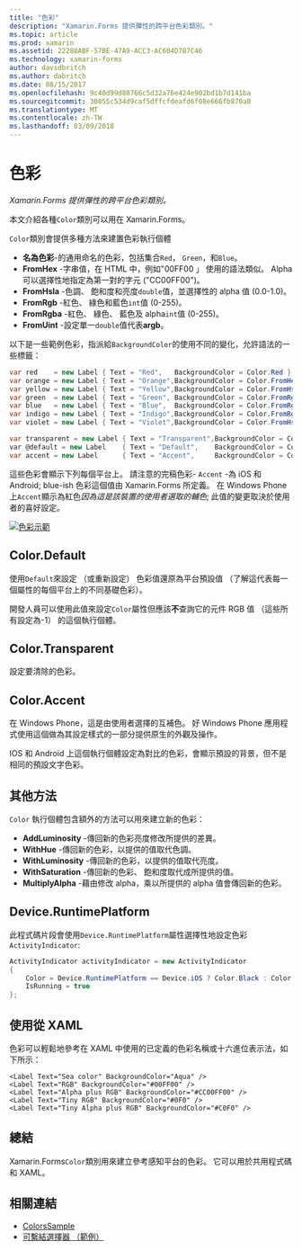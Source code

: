```yaml
---
title: "色彩"
description: "Xamarin.Forms 提供彈性的跨平台色彩類別。"
ms.topic: article
ms.prod: xamarin
ms.assetid: 22288ABF-57BE-47A9-ACC3-AC604D787C46
ms.technology: xamarin-forms
author: davidbritch
ms.author: dabritch
ms.date: 08/15/2017
ms.openlocfilehash: 9c40d99d80766c5d32a76e424e902bd1b7d141ba
ms.sourcegitcommit: 30055c534d9caf5dffcfdeafd6f08e666fb870a8
ms.translationtype: MT
ms.contentlocale: zh-TW
ms.lasthandoff: 03/09/2018
---
```

# <a name="colors"></a>色彩

_Xamarin.Forms 提供彈性的跨平台色彩類別。_

本文介紹各種`Color`類別可以用在 Xamarin.Forms。

`Color`類別會提供多種方法來建置色彩執行個體

-  **名為色彩**-的通用命名的色彩，包括集合`Red`， `Green`，和`Blue`。
-  **FromHex** -字串值，在 HTML 中，例如"00FF00 」 使用的語法類似。 Alpha 可以選擇性地指定為第一對的字元 ("CC00FF00")。
-  **FromHsla** -色調、 飽和度和亮度`double`值，並選擇性的 alpha 值 (0.0-1.0)。
-  **FromRgb** -紅色、 綠色和藍色`int`值 (0-255)。
-  **FromRgba** -紅色、 綠色、 藍色及 alpha`int`值 (0-255)。
-  **FromUint** -設定單一`double`值代表**argb**。

以下是一些範例色彩，指派給`BackgroundColor`的使用不同的變化，允許語法的一些標籤：

```csharp
var red    = new Label { Text = "Red",   BackgroundColor = Color.Red };
var orange = new Label { Text = "Orange",BackgroundColor = Color.FromHex("FF6A00") };
var yellow = new Label { Text = "Yellow",BackgroundColor = Color.FromHsla(0.167, 1.0, 0.5, 1.0) };
var green  = new Label { Text = "Green", BackgroundColor = Color.FromRgb (38, 127, 0) };
var blue   = new Label { Text = "Blue",  BackgroundColor = Color.FromRgba(0, 38, 255, 255) };
var indigo = new Label { Text = "Indigo",BackgroundColor = Color.FromRgb (0, 72, 255) };
var violet = new Label { Text = "Violet",BackgroundColor = Color.FromHsla(0.82, 1, 0.25, 1) };

var transparent = new Label { Text = "Transparent",BackgroundColor = Color.Transparent };
var @default = new Label    { Text = "Default",    BackgroundColor = Color.Default };
var accent = new Label      { Text = "Accent",     BackgroundColor = Color.Accent };
```

這些色彩會顯示下列每個平台上。 請注意的完稿色彩- `Accent` -為 iOS 和 Android; blue-ish 色彩這個值由 Xamarin.Forms 所定義。 在 Windows Phone 上`Accent`顯示為紅色*因為這是該裝置的使用者選取的輔色*; 此值的變更取決於使用者的喜好設定。

 [![色彩示範](colors-images/colors-sml.png "色彩示範")](colors-images/colors.png#lightbox "色彩示範")

## <a name="colordefault"></a>Color.Default

使用`Default`來設定 （或重新設定） 色彩值還原為平台預設值 （了解這代表每一個屬性的每個平台上的不同基礎色彩）。

開發人員可以使用此值來設定`Color`屬性但應該**不**查詢它的元件 RGB 值 （這些所有設定為-1） 的這個執行個體。

## <a name="colortransparent"></a>Color.Transparent

設定要清除的色彩。

## <a name="coloraccent"></a>Color.Accent

在 Windows Phone，這是由使用者選擇的互補色。 好 Windows Phone 應用程式使用這個做為其設定樣式的一部分提供原生的外觀及操作。

IOS 和 Android 上這個執行個體設定為對比的色彩，會顯示預設的背景，但不是相同的預設文字色彩。

## <a name="additional-methods"></a>其他方法

`Color` 執行個體包含額外的方法可以用來建立新的色彩：

-  **AddLuminosity** -傳回新的色彩亮度修改所提供的差異。
-  **WithHue** -傳回新的色彩，以提供的值取代色調。
-  **WithLuminosity** -傳回新的色彩，以提供的值取代亮度。
-  **WithSaturation** -傳回新的色彩、 飽和度取代成所提供的值。
-  **MultiplyAlpha** -藉由修改 alpha，乘以所提供的 alpha 值會傳回新的色彩。

## <a name="deviceruntimeplatform"></a>Device.RuntimePlatform

此程式碼片段會使用`Device.RuntimePlatform`屬性選擇性地設定色彩`ActivityIndicator`:

```csharp
ActivityIndicator activityIndicator = new ActivityIndicator
{
    Color = Device.RuntimePlatform == Device.iOS ? Color.Black : Color.Default,
    IsRunning = true
};
```

## <a name="using-from-xaml"></a>使用從 XAML

色彩可以輕鬆地參考在 XAML 中使用的已定義的色彩名稱或十六進位表示法，如下所示：

```xaml
<Label Text="Sea color" BackgroundColor="Aqua" />
<Label Text="RGB" BackgroundColor="#00FF00" />
<Label Text="Alpha plus RGB" BackgroundColor="#CC00FF00" />
<Label Text="Tiny RGB" BackgroundColor="#0F0" />
<Label Text="Tiny Alpha plus RGB" BackgroundColor="#C0F0" />
```

## <a name="summary"></a>總結

Xamarin.Forms`Color`類別用來建立參考感知平台的色彩。 它可以用於共用程式碼和 XAML。


## <a name="related-links"></a>相關連結

- [ColorsSample](https://developer.xamarin.com/samples/WorkingWithColors)
- [可繫結選擇器 （範例）](https://developer.xamarin.com/samples/xamarin-forms/UserInterface/BindablePicker/)
